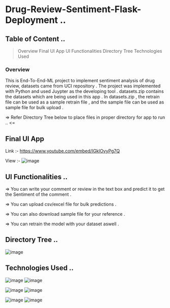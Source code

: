 # Drug-Review-Sentiment-Flask-Deployment .. #


## Table of Content .. ##
> Overview
> Final UI App
> UI Functionalities
> Directory Tree
> Technologies Used

### Overview ###
This is End-To-End-ML project to implement sentiment analysis of drug review, datasets came from UCI repository .
The project was implemented with Python and used Juypter as the developing tool . datasets.zip contains the datasets which are being used in this app .
In datasets.zip , the retrain file can be used as a sample retrain file , and the sample file can be used as sample file for bulk upload .

=> Refer Directory Tree below to place files in proper directory for app to run .. <=

## Final UI App ###
Link :- https://www.youtube.com/embed/IGklOvyPg7Q

View :-
![image](https://user-images.githubusercontent.com/52499914/91665029-74373280-eb10-11ea-9320-923bf0f7904a.png)

## UI Functionalities ..
=> You can write your comment or review in the text box and predict it to get the Sentiment of the comment .

=> You can upload csv/excel file for bulk predictions .

=> You can also download sample file for your reference .

=> You can retrain the model with your dataset aswell .

## Directory Tree ..

![image](https://user-images.githubusercontent.com/52499914/91889047-ce6bfb00-ecaa-11ea-861a-e68542f3ade6.png)

## Technologies Used ..

![image](https://user-images.githubusercontent.com/52499914/91667103-b9af2c00-eb1f-11ea-94aa-0bc19ffe0c8d.png)
![image](https://user-images.githubusercontent.com/52499914/91667123-d2b7dd00-eb1f-11ea-9eb7-0443570b03bb.png)

![image](https://user-images.githubusercontent.com/52499914/91666855-fbd76e00-eb1d-11ea-965e-d3b15eefb017.png)
![image](https://user-images.githubusercontent.com/52499914/91666935-a0f24680-eb1e-11ea-87e9-cc08f2037a3d.png)

![image](https://user-images.githubusercontent.com/52499914/91666961-d8f98980-eb1e-11ea-86e7-c4c898d3f91d.png)
![image](https://user-images.githubusercontent.com/52499914/91666977-f7f81b80-eb1e-11ea-916f-5368f04586ca.png)
